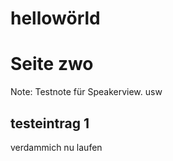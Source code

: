 # hellowörld



# Seite zwo
Note:
Testnote für Speakerview.
usw

## testeintrag 1

verdammich nu laufen